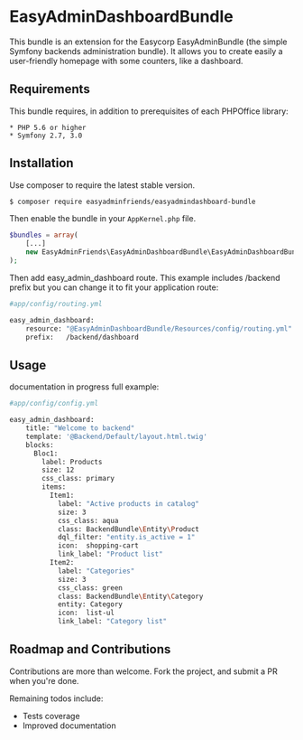 # EasyAdminDashboardBundle

This bundle is an extension for the Easycorp EasyAdminBundle
(the simple Symfony backends administration bundle). It 
allows you to create easily a user-friendly homepage with
some counters, like a dashboard.

## Requirements

This bundle requires, in addition to prerequisites of each PHPOffice library:

    * PHP 5.6 or higher
    * Symfony 2.7, 3.0
    
## Installation

Use composer to require the latest stable version.

````bash
$ composer require easyadminfriends/easyadmindashboard-bundle
````

Then enable the bundle in your `AppKernel.php` file.

````php
$bundles = array(
    [...]
    new EasyAdminFriends\EasyAdminDashboardBundle\EasyAdminDashboardBundle(),
);
````
Then add easy_admin_dashboard route. This example includes /backend prefix but you can change it to fit your application route:
````bash
#app/config/routing.yml

easy_admin_dashboard:
    resource: "@EasyAdminDashboardBundle/Resources/config/routing.yml"
    prefix:   /backend/dashboard
````

## Usage
documentation in progress
full example:
````bash
#app/config/config.yml

easy_admin_dashboard:
    title: "Welcome to backend"
    template: '@Backend/Default/layout.html.twig'
    blocks:
      Bloc1:
        label: Products
        size: 12
        css_class: primary
        items:
          Item1:
            label: "Active products in catalog"
            size: 3
            css_class: aqua
            class: BackendBundle\Entity\Product
            dql_filter: "entity.is_active = 1"
            icon:  shopping-cart
            link_label: "Product list"
          Item2:
            label: "Categories"
            size: 3
            css_class: green
            class: BackendBundle\Entity\Category
            entity: Category
            icon:  list-ul
            link_label: "Category list"
````

## Roadmap and Contributions

Contributions are more than welcome. Fork the project, and submit a PR when you're done.

Remaining todos include:

* Tests coverage
* Improved documentation
